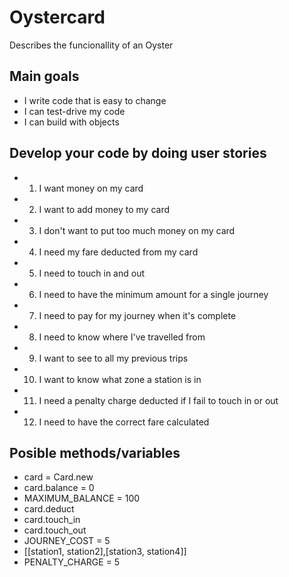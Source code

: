 # Oystercard

Describes the funcionallity of an Oyster
## Main goals

- I write code that is easy to change
- I can test-drive my code
- I can build with objects

## Develop your code by doing user stories
- 1. I want money on my card
- 2. I want to add money to my card
- 3. I don't want to put too much money on my card
- 4. I need my fare deducted from my card
- 5. I need to touch in and out
- 6. I need to have the minimum amount for a single journey
- 7. I need to pay for my journey when it's complete
- 8. I need to know where I've travelled from
- 9. I want to see to all my previous trips
- 10. I want to know what zone a station is in
- 11. I need a penalty charge deducted if I fail to touch in or out
- 12. I need to have the correct fare calculated

## Posible methods/variables
- card = Card.new
- card.balance = 0
- MAXIMUM_BALANCE = 100
- card.deduct
- card.touch_in
- card.touch_out
- JOURNEY_COST = 5
- [[station1, station2],[station3, station4]]
- PENALTY_CHARGE = 5

